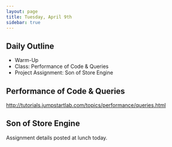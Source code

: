 ```yaml
---
layout: page
title: Tuesday, April 9th
sidebar: true
---
```


## Daily Outline

* Warm-Up
* Class: Performance of Code & Queries
* Project Assignment: Son of Store Engine

## Performance of Code & Queries

http://tutorials.jumpstartlab.com/topics/performance/queries.html

## Son of Store Engine

Assignment details posted at lunch today.